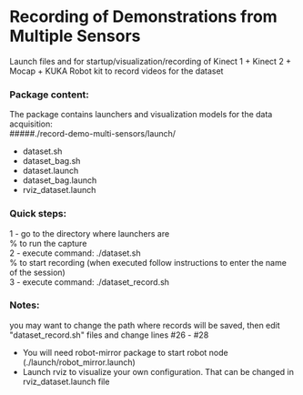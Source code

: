 # Recording of Demonstrations from Multiple Sensors
Launch files and for startup/visualization/recording of Kinect 1 + Kinect 2 + Mocap + KUKA Robot 
kit to record videos for the dataset

### Package content:

The package contains launchers and visualization models for the data acquisition:  
#####./record-demo-multi-sensors/launch/  
- dataset.sh
- dataset_bag.sh
- dataset.launch
- dataset_bag.launch
- rviz_dataset.launch


### Quick steps:

1 - go to the directory where launchers are  
% to run the capture  
2 - execute command: ./dataset.sh  
% to start recording (when executed follow instructions to enter the name of the session)  
3 - execute command: ./dataset_record.sh



### Notes:  
you may want to change the path where records will be saved, then edit "dataset_record.sh" files and change lines #26 - #28  
- You will need robot-mirror package to start robot node (./launch/robot_mirror.launch)   
- Launch rviz to visualize your own configuration. That can be changed in rviz_dataset.launch file  
